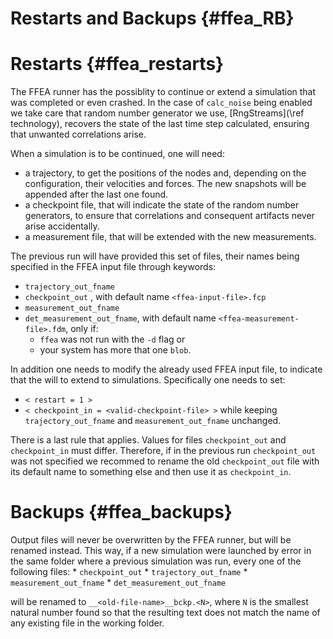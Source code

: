 
Restarts and Backups {#ffea_RB}
===============================




Restarts {#ffea_restarts}
=========================
The FFEA runner has the possiblity to continue or extend a simulation that 
 was completed or even crashed. In the case of ` calc_noise ` being enabled
 we take care that random number generator we use, [RngStreams](\ref technology), 
 recovers the state of the last time step calculated, ensuring that unwanted 
 correlations arise. 

When a simulation is to be continued,
 one will need:
  -  a trajectory, to get the positions of the nodes and, depending on
     the configuration, their velocities and forces. The new snapshots will be 
     appended after the last one found. 
  - a checkpoint file, that will indicate the state of the random number 
     generators, to ensure that correlations and consequent artifacts 
     never arise accidentally. 
  - a measurement file, that will be extended with the new measurements.


The previous run will have provided this set of files, their names being 
 specified in the FFEA input file through keywords:
  - ` trajectory_out_fname ` 
  - ` checkpoint_out ` , with default name ` <ffea-input-file>.fcp `
  - ` measurement_out_fname ` 
  - ` det_measurement_out_fname `, with default name ` <ffea-measurement-file>.fdm `, 
      only if:
      * ` ffea ` was not run with the ` -d ` flag or
      * your system has more that one ` blob `.


In addition one needs to modify the already used FFEA input file, to indicate
 that the will to extend to simulations. Specifically one needs to set:
  - ` < restart = 1 > `
  - ` < checkpoint_in = <valid-checkpoint-file> > ` 
while keeping ` trajectory_out_fname ` and ` measurement_out_fname ` unchanged.


There is a last rule that applies. Values for files ` checkpoint_out `
 and ` checkpoint_in ` must differ. Therefore, if in the previous run 
 ` checkpoint_out ` was not specified we recommed to 
 rename the old ` checkpoint_out ` file with its default name 
 to something else and then use it as ` checkpoint_in `.




Backups {#ffea_backups}
=======================
Output files will never be overwritten by the FFEA runner, but will be 
  renamed instead. This way, if a new simulation were launched by error 
  in the same folder where a previous simulation was run, every one 
  of the following files:
    * ` checkpoint_out ` 
    * ` trajectory_out_fname ` 
    * ` measurement_out_fname ` 
    * ` det_measurement_out_fname `

will be renamed to ` __<old-file-name>__bckp.<N> `, where ` N ` is the 
 smallest natural number found so that the resulting text does not match the name
 of any existing file in the working folder.


